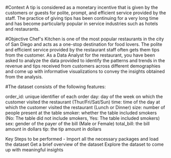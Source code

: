 #Context
A tip is considered as a monetary incentive that is given by the customers or guests for polite, prompt, and efficient service provided by the staff. The practice of giving tips has been continuing for a very long time and has become particularly popular in service industries such as hotels and restaurants.


#Objective
Chef's Kitchen is one of the most popular restaurants in the city of San Diego and acts as a one-stop destination for food lovers. The polite and efficient service provided by the restaurant staff often gets them tips from the customer. As a Data Analyst for the restaurant, you have been asked to analyze the data provided to identify the patterns and trends in the revenue and tips received from customers across different demographies and come up with informative visualizations to convey the insights obtained from the analysis.

#The dataset consists of the following features:

order_id: unique identifier of each order
day: day of the week on which the customer visited the restaurant (Thur/Fri/Sat/Sun)
time: time of the day at which the customer visited the restaurant (Lunch or Dinner)
size: number of people present at the table
smoker: whether the table included smokers (No: The table did not include smokers, Yes: The table included smokers)
sex: gender of the payer of the bill (Male or Female)
total_bill: the bill amount in dollars
tip: the tip amount in dollars
 

Key Steps to be performed -
Import all the necessary packages and load the dataset
Get a brief overview of the dataset
Explore the dataset to come up with meaningful insights
